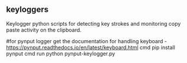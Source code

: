 ## keyloggers
Keylogger python scripts for detecting key strokes and monitoring copy paste activity on the clipboard.

#for pynput logger
 get the documentation for handling keyboard - https://pynput.readthedocs.io/en/latest/keyboard.html
 cmd pip install pynput
 cmd run python pynput-keylogger.py
 
 
